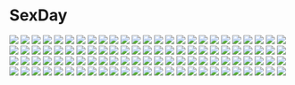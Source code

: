 # SexDay
![](https://konachan.com/image/07d8ced924f79c4d8bd735fe550d2d58/Konachan.com%20-%20103726%20ass%20bikini%20happoubi_jin%20iihara_nao%20nipples%20red_hair%20resort_boin%20swimsuit.jpg)
![](https://konachan.com/image/0aca03c8f1be0145e05c4c983f439abc/Konachan.com%20-%2018311%20bicycle%20chise%20saikano%20saishuu_heiki_kanojo%20shuji%20sketch%20takahashi_shin.jpg)
![](https://konachan.com/image/bced9cf7e326de9d73eeff1d34853ca7/Konachan.com%20-%20169020%20black_eyes%20blue_hair%20bow%20cape%20dress%20gloves%20headband%20kanasuke%20kneehighs%20long_hair%20pink_eyes%20pink_hair%20red_eyes%20red_hair%20short_hair%20skirt%20thighhighs.jpg)
![](https://konachan.com/image/4892fae9a89273d886281ca2ee378ad2/Konachan.com%20-%20207290%20ass%20ball%20bikini%20breasts%20candy%20cleavage%20foxgirl%20group%20gun%20hat%20lollipop%20lulu%20navel%20pool%20red_hair%20swim_ring%20swimsuit%20tail%20tattoo%20twintails%20water%20weapon.jpg)
![](https://konachan.com/jpeg/67bd206ee9574946005c7d06375e5308/Konachan.com%20-%2093261%20akabeisoft2%20alpha_%28alpha91%29%20black_hair%20blush%20breasts%20brown_eyes%20censored%20fingering%20game_cg%20nipples%20open_shirt%20sakuragi_hikaru.jpg)
![](https://konachan.com/image/251329a5e01500cd2787b3cd58f2713f/Konachan.com%20-%2029436%20group%20kamikita_komari%20kurugaya_yuiko%20little_busters%21%20natsume_rin%20nishizono_mio%20noumi_kudryavka%20saigusa_haruka.jpg)
![](https://konachan.com/image/a5a6fa257698376b15f4f02565e7f243/Konachan.com%20-%2038526%20animal_ears%20bell%20black%20brown_eyes%20brown_hair%20catgirl%20collar%20elbow_gloves%20gloves%20navel%20ribbons%20suzumiya_haruhi%20suzumiya_haruhi_no_yuutsu%20tail%20wink.jpg)
![](https://konachan.com/image/419ed050f967651c296077509e672dbb/Konachan.com%20-%2027312%20doll%20rozen_maiden%20shinku%20suigintou.jpg)
![](https://konachan.com/image/1d21bfe1c81b4f5ce76443dcbe5878c2/Konachan.com%20-%20190086%20ia%20kimdazzi%20vocaloid.jpg)
![](https://konachan.com/image/df17126187011cf6427d53b125dd620b/Konachan.com%20-%2054264%20gond%20hatsune_miku%20vocaloid.jpg)
![](https://konachan.com/jpeg/e971332190b74952ed68b386a11f0a8f/Konachan.com%20-%20245337%20aliasing%20ass%20breasts%20original%20ouchikaeru%20short_hair%20tail%20thighhighs.jpg)
![](https://konachan.com/image/3fbedee619fa3155edb3c08e39a7ac34/Konachan.com%20-%20109708%20animal_ears%20bed%20blush%20bra%20game_cg%20long_hair%20mimasaka_alice%20ore_no_kanojo_wa_hito_de_nashi%20panties%20tail%20takanae_kyourin%20underwear.jpg)
![](https://konachan.com/image/a671d5f015f5659537295e39a198c81f/Konachan.com%20-%20221793%20blue_eyes%20book%20boots%20brown_hair%20dress%20drink%20long_hair%20original%20teiraa.jpg)
![](https://konachan.com/jpeg/db164939d75efe8d2d986d41cb45864e/Konachan.com%20-%20275115%20blue_eyes%20blush%20breasts%20brown_hair%20close%20game_cg%20long_hair%20nipples%20no_bra%20tachibanaki_riho%20topless%20uchi_no_imouto%20wink%20yamakaze_ran.jpg)
![](https://konachan.com/image/f66ee03ce16d0050d3ee13a0bc0e3628/Konachan.com%20-%205001%20ass%20brown_eyes%20brown_hair%20jpeg_artifacts%20katase_shima%20loli%20nude%20thighhighs%20twintails%20uchuu_no_stellvia.jpg)
![](https://konachan.com/image/960777061d47c7f4d2e9cbea96240f72/Konachan.com%20-%20296325%202girls%20anthropomorphism%20aqua_eyes%20blue_hair%20blush%20flat_chest%20hibiki_%28kancolle%29%20kantai_collection%20loli%20pantyhose%20signed%20tsubasa_tsubasa%20white_hair%20yuri.jpg)
![](https://konachan.com/image/82d63bfb5c5e98f7ba89b639da166c7e/Konachan.com%20-%20144831%20blush%20breasts%20censored%20game_cg%20jpeg_artifacts%20kamishiro_saya%20long_hair%20min-naraken%20navel%20nipples%20oyako_rankan%20panties%20penis%20thighhighs%20underwear.jpg)
![](https://konachan.com/jpeg/db82209ab22379294b89f819599094ba/Konachan.com%20-%20246587%202girls%20anal%20barefoot%20bell%20blush%20bondage%20breasts%20chain%20collar%20demon%20gloves%20horns%20nipples%20nude%20ponytail%20pussy%20rope%20tail%20tattoo%20wanaca%20wings%20yuri.jpg)
![](https://konachan.com/image/a1da3908cead450dbfa9cb4e89ea0399/Konachan.com%20-%20165871%20aqua_eyes%20brown_hair%20gloves%20mask%20original%20school_uniform%20senni%20tears.jpg)
![](https://konachan.com/jpeg/464ee7035f68c870a6237e48b16ba393/Konachan.com%20-%20151045%20game_cg%20giga%20kiss_bell%20miyamae_eri%20school_uniform%20takei_ooki.jpg)
![](https://konachan.com/image/9e49ef2c56342a246e276cc776c1eb7e/Konachan.com%20-%20296266%20anus%20breasts%20hyperdimension_neptunia%20nipples%20noire%20pubic_hair%20pussy%20sayika%20thighhighs%20twintails%20uncensored%20wet.jpg)
![](https://konachan.com/jpeg/f6c5ede3c6a5ef8d5aafc0a889a75729/Konachan.com%20-%20261097%20animal%20animal_ears%20azur_lane%20bandage%20bell%20cat%20foxgirl%20headband%20hoodie%20long_hair%20mofuaki%20navel%20no_bra%20nopan%20purple_eyes%20tail%20thighhighs%20underboob.jpg)
![](https://konachan.com/image/28c099d55079f00facf86392da280d32/Konachan.com%20-%20243453%20bounsweet%20exeggutor%20fomantis%20gloom%20kebe6p%20lurantis%20mao%20mao_%28pokemon%29%20noctowl%20oddish%20pikipek%20pokemon%20sketch%20steenee%20treecko%20vileplume.jpg)
![](https://konachan.com/image/25049c89e6dc40cc2082b08c017e85bd/Konachan.com%20-%20121260%20black_hair%20blush%20bow%20brown_hair%20gratin%20hat%20long_hair%20nishina_minori%20panties%20red_eyes%20short_hair%20spread_legs%20tagme%20thighhighs%20underwear.jpg)
![](https://konachan.com/image/528020ca48cf7586a21728c6e9288f50/Konachan.com%20-%20187633%20apring%20aqua_eyes%20aqua_hair%20hatsune_miku%20headphones%20long_hair%20navel%20shorts%20tie%20twintails%20vocaloid%20yellow_%28vocaloid%29.jpg)
![](https://konachan.com/image/7d37eb089da2c05305df2bfc138d1ceb/Konachan.com%20-%2041961%20takamichi.jpg)
![](https://konachan.com/image/9e0fc806ac5ce51b9a273029e4c2e185/Konachan.com%20-%2095664%20blonde_hair%20blue_eyes%20kagamine_len%20kagamine_rin%20len_append%20male%20rin_append%20short_hair%20vocaloid.jpg)
![](https://konachan.com/jpeg/8cea30fb7b68a36c2f9f8e984ec1aba3/Konachan.com%20-%20178845%20clouds%20jiji_%28character%29%20kiki%20majo_no_takkyuubin%20marirero_a%20night.jpg)
![](https://konachan.com/image/386762659748ca9e118d432b0a4c2486/Konachan.com%20-%2087069%20blonde_hair%20red_eyes%20rumia%20touhou.jpg)
![](https://konachan.com/image/30b2d0dd66aca1b61f87a6d618fa903b/Konachan.com%20-%207986%20emil_chronicle_online%20tagme%20tagme_%28character%29%20teddy_bear%20wings.jpg)
![](https://konachan.com/image/36bdae42ff5eb5db25315dcb33e33784/Konachan.com%20-%20202247%20aqua_eyes%20boots%20butterfly%20flowers%20forest%20grass%20kenja_no_deshi_wo_nanoru_kenja%20kinom%20long_hair%20sakimori_kagami%20signed%20thighhighs%20tree%20water%20white_hair.jpg)
![](https://konachan.com/image/6a387de2164035a242e035b2a8a25326/Konachan.com%20-%20269760%20anthropomorphism%20bikini%20blush%20cameltoe%20green_eyes%20green_hair%20hat%20juurouta%20long_hair%20panties%20signed%20skirt%20skirt_lift%20spread_legs%20swimsuit%20underwear.jpg)
![](https://konachan.com/jpeg/e0cbeab6364b95bcc6f00c916242b14c/Konachan.com%20-%20116292%20ermalit_de_blanchefort%20game_cg%20love_2_quad%20marmalade%20naruse_hirofumi.jpg)
![](https://konachan.com/jpeg/fb613bc333ebc1f41388c11cd570701a/Konachan.com%20-%20100141%20blonde_hair%20blue_eyes%20cameltoe%20game_cg%20grisaia_no_kajitsu%20matsushima_michiru%20swimsuit%20watanabe_akio%20water.jpg)
![](https://konachan.com/jpeg/50fdc455cfa3f163f2f4478372a2ee8b/Konachan.com%20-%20163928%20carnelian%20japanese_clothes%20kimono%20nipples%20no_bra%20nopan%20open_shirt%20thighhighs.jpg)
![](https://konachan.com/image/33c3e951a583eeb6b307ba34726b4e2d/Konachan.com%20-%20156567%20animal%20blue_eyes%20chouwaru_rose%20fish%20hatsune_miku%20long_hair%20mermaid%20underwater%20vocaloid%20water%20white_hair.jpg)
![](https://konachan.com/jpeg/33b7261fa5afaf19127e2ac8ab29c6cc/Konachan.com%20-%20261414%202girls%20aqua_eyes%20blush%20cropped%20food%20green_hair%20inuyama_aoi%20kagamihara_nadeshiko%20long_hair%20pink_hair%20ponytail%20swordsouls%20yuru_camp.jpg)
![](https://konachan.com/jpeg/bf5ddfd56549253a17bb099ed841c865/Konachan.com%20-%20139979%20bed%20bondage%20breasts%20eiyuu_senki%20game_cg%20long_hair%20masturbation%20nipples%20oyari_ashito%20purple_hair%20pussy_juice%20thighhighs%20topless%20vibrator.jpg)
![](https://konachan.com/image/ebcdcf9f21b2dbb352e111529e49dcff/Konachan.com%20-%2097103%20blue_eyes%20clannad%20fujibayashi_ryou%20panties%20purple_hair%20ribbons%20school_uniform%20short_hair%20striped_panties%20taka_tony%20thighhighs%20underwear%20white.jpg)
![](https://konachan.com/image/a54ce358e892739684a2680ef8092b68/Konachan.com%20-%20155748%20brown_hair%20dress%20mikoma_sanagi%20necklace%20original%20purple_hair%20red_eyes%20wink%20yellow_eyes.jpg)
![](https://konachan.com/jpeg/9c57df7b43a5b1b006d8b097fdf750fa/Konachan.com%20-%2072756%20arakawa_under_the_bridge%20nino_%28arakawa_under_the_bridge%29%20transparent%20vector.jpg)
![](https://konachan.com/image/83dd29ff0436a63454bc443dbdcf4cfc/Konachan.com%20-%2030486%20pointed_ears%20primula%20shuffle.jpg)
![](https://konachan.com/jpeg/9501f5134106a7c3dd80a7e536aa3fef/Konachan.com%20-%20285982%20blue_eyes%20blush%20bra%20breasts%20cleavage%20foxgirl%20gradient%20group%20long_hair%20navel%20panties%20pink_eyes%20pink_hair%20tail%20twintails%20underwear%20white_hair.jpg)
![](https://konachan.com/jpeg/a8b5ccdcecb85af04236407dd3993264/Konachan.com%20-%20239570%20black_hair%20gloves%20green_hair%20katana%20long_hair%20male%20nomura_fudou%20short_hair%20skirt%20sword%20tamaba_satori%20thighhighs%20weapon%20white%20yellow_eyes.jpg)
![](https://konachan.com/image/c6ffa2b6bfc1881b2a17aca9c538ca56/Konachan.com%20-%2040941%20mai-hime%20yuuki_nao.jpg)
![](https://konachan.com/image/0e19fefc80081bb54d048143e2370d24/Konachan.com%20-%20266707%202girls%20akagi_%28kancolle%29%20anthropomorphism%20brown_hair%20close%20clouds%20japanese_clothes%20kaga_%28kancolle%29%20kantai_collection%20long_hair%20sky%20yellow_eyes.jpg)
![](https://konachan.com/image/945293ffa7c293e0f8ab7d9c94213617/Konachan.com%20-%2044893%20aoba_tsugumi%20kannagi_crazy_shrine_maidens%20nagi%20waitress%20zange.jpg)
![](https://konachan.com/image/716a4bf62443698cd417a753cd4391fb/Konachan.com%20-%20206631%20bunnygirl%20crossover%20infinite_stratos%20laura_bodewig%20strike_witches%20sunimu%20tagme.jpg)
![](https://konachan.com/image/4a77d447f2327cf0325a2d8ea960cae0/Konachan.com%20-%20129935%20flowers%20green_eyes%20green_hair%20kagiyama_hina%20petals%20touhou%20wedding_attire%20white%20yayoi_and_nagi.jpg)
![](https://konachan.com/jpeg/c3998a6efd2ab1aecf68bd42cb1b0356/Konachan.com%20-%20272583%20bikini_top%20braids%20breasts%20cowgirl%20erect_nipples%20garter_belt%20green_eyes%20gun%20hat%20long_hair%20nanamo_kizaki%20navel%20orange_hair%20scarf%20voiceroid%20weapon%20wink.jpg)
![](https://konachan.com/jpeg/a788759e1fd49aa9f734e234d1eed0a8/Konachan.com%20-%2081857%20brook%20drink%20food%20franky%20group%20monkey_d_luffy%20nami%20nico_robin%20one_piece%20roronoa_zoro%20sanji%20signed%20tony_tony_chopper%20usopp.jpg)
![](https://konachan.com/jpeg/707aaa07cdc2413ece641d670dfe205a/Konachan.com%20-%20305018%20barefoot%20blue_eyes%20blush%20breasts%20brown_hair%20cleavage%20hoodie%20long_hair%20original%20pajamas%20shorts%20tsukana_%28saba_mizore%29.jpg)
![](https://konachan.com/jpeg/2a51c1893a638d814c13f6828120660a/Konachan.com%20-%20196209%20akabeisoft3%20akizora_momiji%20beach%20clouds%20dekinai_watashi_ga_kurikaesu%20furukawa_ren%20game_cg%20loli%20long_hair%20red_eyes%20sky%20sunset%20water%20white_hair.jpg)
![](https://konachan.com/image/d10b04941ccda8eb4265b76cbf76e2f8/Konachan.com%20-%20154970%20animal_ears%20apple%20aqua_eyes%20aqua_hair%20blush%20book%20bubbles%20dress%20food%20fruit%20gloves%20hatsune_miku%20pecotank%20twintails%20vocaloid.jpg)
![](https://konachan.com/jpeg/d296bad94395239ff4b248770baada9d/Konachan.com%20-%20216938%20anthropomorphism%20black_hair%20blush%20choker%20cosplay%20elbow_gloves%20glasses%20gloves%20hat%20kantai_collection%20long_hair%20red_eyes%20skirt%20tie%20uniform.jpg)
![](https://konachan.com/jpeg/c88d01bb64feba602cfe32c26ed2c3fb/Konachan.com%20-%20288000%202girls%20bed%20bicolored_eyes%20blue_hair%20brown_hair%20loli%20long_hair%20ofuda%20original%20scar%20school_uniform%20short_hair%20shorts%20skirt%20socks%20twintails.jpg)
![](https://konachan.com/image/d60ffa4b6960d6dca4c1c3ad2cfde50b/Konachan.com%20-%20194396%20black_hair%20clouds%20erhu%20flowers%20grass%20japanese_clothes%20landscape%20long_hair%20original%20scenic%20sky%20socks.jpg)
![](https://konachan.com/image/6d81d4a251c39ef1385c584a3d14f3aa/Konachan.com%20-%207105%20gagraphic%20gun%20logo%20weapon.jpg)
![](https://konachan.com/jpeg/2fc86ffdbfe8f4d98ea047ab89f73fa0/Konachan.com%20-%2018614%20kimura_kaere%20sayonara_zetsubou_sensei.jpg)
![](https://konachan.com/image/c45715cff19a770d1530b825f9877b3f/Konachan.com%20-%2021500%20bleach%20kuchiki_rukia.jpg)
![](https://konachan.com/image/5e6b174b721aa22b3468aa1ab232b029/Konachan.com%20-%20170091%20blonde_hair%20bow%20dress%20fang%20flandre_scarlet%20hat%20naruleiin%20ponytail%20red_eyes%20short_hair%20socks%20spear%20touhou%20vampire%20weapon%20wings.jpg)
![](https://konachan.com/jpeg/7acf5af91d0a5cbb769d654d3de3c0d1/Konachan.com%20-%20249126%20ball%20blush%20braids%20breasts%20clouds%20fang%20flowers%20gray_hair%20group%20hat%20loli%20long_hair%20navel%20original%20red_eyes%20skirt%20sky%20swim_ring%20tail%20water%20wings%20wink.jpg)
![](https://konachan.com/image/cea95bbba7af62d33ed6497c653a5a8f/Konachan.com%20-%2012670%202girls%20animal_ears%20bell%20brown_hair%20catgirl%20headband%20long_hair%20minakami_kaho%20nurse%20panties%20short_hair%20skirt%20skirt_lift%20tail%20thighhighs%20underwear%20wink.jpg)
![](https://konachan.com/jpeg/b99fc9f55d62167296b054f3d290a666/Konachan.com%20-%20221350%20blonde_hair%20censored%20fellatio%20fumio%20game_cg%20grisaia_no_rakuen%20headband%20irisu_makina%20kazami_yuuji%20kiss%20komine_sachi%20male%20nude%20penis%20pink_hair.jpg)
![](https://konachan.com/image/13367a868a0c8bb456e6c6a515ee8732/Konachan.com%20-%2073745%20armor%20blonde_hair%20breasts%20cape%20panties%20sword%20underwear%20weapon.jpg)
![](https://konachan.com/jpeg/8cf0eaff0b16c615c06ec7018b1d8ed2/Konachan.com%20-%20106538%202girls%20blush%20breasts%20brown_eyes%20brown_hair%20derivara%21%20game_cg%20japanese_clothes%20miko%20nipples%20no_bra%20yufu_asuka%20yufu_sumika.jpg)
![](https://konachan.com/jpeg/d9ce2519fe43d6f653f38a05f4aa879c/Konachan.com%20-%20211603%20all_male%20male%20original%20polychromatic%20rei_%28sanbonzakura%29%20third-party_edit.jpg)
![](https://konachan.com/jpeg/fd8ddb98385fc30bc94ab93b73c55c72/Konachan.com%20-%20264224%20bed%20black_hair%20bra%20breasts%20brown_eyes%20censored%20game_cg%20hibiki_works%20long_hair%20navel%20nipples%20panties%20pussy%20spread_legs%20spread_pussy%20underwear%20wet.jpg)
![](https://konachan.com/jpeg/b57e1153b035e0b377bdeb1f565d9cdc/Konachan.com%20-%20102040%20animal_ears%20hidan_no_aria%20kanzaki_h_aria%20kobuichi%20pink_hair%20red_eyes%20school_swimsuit%20swimsuit%20tail%20twintails.jpg)
![](https://konachan.com/image/2abb240104b91e6dcb03c86799535e75/Konachan.com%20-%20152923%20black_hair%20breasts%20hat%20houkago_no_pleiades%20nipples%20panties%20penis%20pussy%20sex%20striped_panties%20tomusooya%20uncensored%20underwear.jpg)
![](https://konachan.com/jpeg/75e61759930f0e0e2933e440bf670f6d/Konachan.com%20-%20176152%202girls%20ass%20ayano_keiko%20black_hair%20green_eyes%20haribote_%28tarao%29%20kirigaya_suguha%20pool%20school_swimsuit%20short_hair%20swimsuit%20twintails%20water%20wet.jpg)
![](https://konachan.com/jpeg/7b19843b2bb6ff3b65782bececa2dcb5/Konachan.com%20-%20203135%20ass%20black_hair%20breasts%20censored%20game_cg%20nipples%20no_bra%20nopan%20open_shirt%20pussy%20pussy_juice%20school_uniform%20shiwasu_horio%20thighhighs%20yukawa_momoka.jpg)
![](https://konachan.com/jpeg/073f6322a2276682c0cfabaf4eb6778b/Konachan.com%20-%20157522%20hatsune_miku%20long_hair%20matryoshka_%28borscht%29%20tears%20vocaloid.jpg)
![](https://konachan.com/jpeg/5d105f2ce23b93515ccc28be13b11b0e/Konachan.com%20-%20291305%20ane_yome_concerto%20ass%20ayase_hazuki%20bloomers%20blue_eyes%20blush%20bra%20breasts%20candysoft%20close%20game_cg%20gray_hair%20gym_uniform%20long_hair%20nipples%20underwear.jpg)
![](https://konachan.com/image/bca00adae78a22a23022d6585f6032d3/Konachan.com%20-%2041277%20hatsune_miku%20tie%20twintails%20vocaloid.jpg)
![](https://konachan.com/image/b2ef8d6da3ce7a91fa2d89253dd2f784/Konachan.com%20-%20165039%20blue_eyes%20bodysuit%20h-new%20long_hair%20maria_cadenzavuna_eve%20pink_hair%20senki_zesshou_symphogear%20skintight%20weapon.jpg)
![](https://konachan.com/jpeg/9bd42ecdb9685f664e8548957353c82d/Konachan.com%20-%20140285%201_2_summer%20alcot%20game_cg%20kaminogi_ushio%20kuonji_sora%20kusanagi_kazuha%20oshisaka_tsugumi%20sesena_yau%20utashiro_kanami.jpg)
![](https://konachan.com/image/7733e2f05fc5de68ba0973172c1df3e4/Konachan.com%20-%2016471%20chibi%20hiiragi_kagami%20hiiragi_tsukasa%20izumi_konata%20lucky_star%20takara_miyuki%20yoshimizu_kagami.jpg)
![](https://konachan.com/image/39fd24975ca8019ab40d06ba9759fce0/Konachan.com%20-%2038703%20chiaki%20fumika%20kuroboshi_kouhaku%20shigofumi.jpg)
![](https://konachan.com/image/a54b2de894bbbd2f3f531c04d7f1d7ab/Konachan.com%20-%2090981%20bandage%20bed%20eyepatch%20hatsune_miku%20long_hair%20twintails%20vocaloid%20weda_%28artist%29.jpg)
![](https://konachan.com/image/6eba212c75ca05852a21021ed6635e10/Konachan.com%20-%20225090%20black_hair%20brown_eyes%20flowers%20grass%20makadamixa%20navel%20original%20school_uniform%20skirt%20thighhighs.jpg)
![](https://konachan.com/image/b48384e05365f12f9c5dae34f62f8593/Konachan.com%20-%2019153%20katsura_kotonoha%20saionji_sekai%20school_days.jpg)
![](https://konachan.com/jpeg/9caedf1a2aa9ff05119aaac846a3739e/Konachan.com%20-%20275310%20bandage%20barefoot%20black_hair%20braids%20lasterk%20long_hair%20navel%20nude%20pussy%20tales_of_berseria%20uncensored%20velvet_crowe%20water.jpg)
![](https://konachan.com/jpeg/a20226a88c73bd02aea25f420ae73839/Konachan.com%20-%20224564%20akehoshi_subaru%20all_male%20animal%20dog%20ensemble_stars%21%20male%20tagme_%28artist%29.jpg)
![](https://konachan.com/image/791c3970ced167dc80f9d94a62426554/Konachan.com%20-%20126100%20filia_ul_copt%20gourry_gabriev%20lina_inverse%20luke_%28slayers%29%20luna_inverse%20lyxu%20milina_%28slayers%29%20naga_the_serpent%20philionel_seyruun%20slayers%20zangulus.jpg)
![](https://konachan.com/jpeg/a50f97f8fb4a940674a0c946f1c6c853/Konachan.com%20-%20195853%20black_hair%20blue_hair%20blush%20bow%20choker%20fang%20flowers%20glasses%20green_hair%20group%20headband%20long_hair%20ponytail%20red_eyes%20ribbons%20skirt%20twins%20twintails%20wink.jpg)
![](https://konachan.com/jpeg/9d29693691b402f4ec8bfcaba1725f9f/Konachan.com%20-%20180332%20attsun_%28atsushi_jb%29%20brown_eyes%20brown_hair%20nisekoi%20onodera_kosaki%20school_uniform%20tie%20white.jpg)
![](https://konachan.com/image/2b7977dba8fdf9dcf7b2633a7d9dc12c/Konachan.com%20-%2028972%20school_uniform%20urushihara_satoshi.jpg)
![](https://konachan.com/jpeg/5e4148382912eee37fb049dd51e37ae9/Konachan.com%20-%20176924%20amagai_yukino%20black_hair%20blue_eyes%20candysoft%20game_cg%20inase_kohane%20male%20navel%20ponytail%20red_hair%20school_uniform%20skirt%20tie%20tsuyokiss_next.jpg)
![](https://konachan.com/jpeg/fca4f5ab9abb5dd97f315efbab5e8cb3/Konachan.com%20-%20271361%20ass%20breasts%20brown_eyes%20brown_hair%20cameltoe%20game_cg%20interheart%20kashiwagi_yuka%20long_hair%20nipples%20panties%20tagme_%28artist%29%20underwear.jpg)
![](https://konachan.com/image/a223e3f8e10e66c910a4de9f55fd1837/Konachan.com%20-%20146562%20blush%20breasts%20cleavage%20green_eyes%20green_hair%20kochiya_sanae%20long_hair%20navel%20panties%20touhou%20underwear.jpg)
![](https://konachan.com/image/7305f87327ec648d33848fcfcb0b17a5/Konachan.com%20-%2076185%20blue_hair%20brown_eyes%20idolmaster%20kisaragi_chihaya%20long_hair.jpg)
![](https://konachan.com/image/bf4fffdacc02bb9d179a3bdc64368c3c/Konachan.com%20-%2095006%20catboy%20catgirl%20kagamine_len%20kagamine_rin%20male%20vocaloid.jpg)
![](https://konachan.com/jpeg/141918ce64e783dc69edd31e21200508/Konachan.com%20-%20281774%20all_male%20elbow_gloves%20gloves%20gray_hair%20green_eyes%20kuro_mame%20male%20original%20pixiv_fantasia%20short_hair%20sword%20weapon.jpg)
![](https://konachan.com/image/29d29141fc5ed433e388ee6d0ad802c3/Konachan.com%20-%20101174%20book%20breasts%20brown_hair%20cleavage%20drink%20fan%20headphones%20industrial%20original%20red_eyes%20robot%20sukabu.jpg)
![](https://konachan.com/image/1bc303548ff55168b9c73762c7527dff/Konachan.com%20-%2026237%20eureka%20eureka_seven%20headphones%20pink.jpeg)
![](https://konachan.com/image/666fb83aba56793d57a5e1b4c04ad9eb/Konachan.com%20-%2076504%20angel_beats%21%20kneehighs%20long_hair%20moon%20moonknives%20night%20skirt%20sky%20tachibana_kanade%20white_hair%20wings%20yellow_eyes.jpg)
![](https://konachan.com/jpeg/958ed09a6f51e556729582ca9b7d6825/Konachan.com%20-%20298725%20blush%20boots%20breasts%20brown_hair%20cleavage%20demon%20erect_nipples%20fang%20horns%20long_hair%20machikado_mazoku%20ribbons%20tail%20trg-_%28sain%29%20white%20yoshida_yuuko.jpg)
![](https://konachan.com/image/84b9240c96a49ec42bc728ec0d2369b4/Konachan.com%20-%20183415%20blue_eyes%20breasts%20dress%20lactation%20long_hair%20nipples%20pink_hair%20pregnant%20see_through%20smoke_%28flyx21%29%20thighhighs%20urine.jpg)
![](https://konachan.com/image/6268c6ab33602190d80c2405078fb928/Konachan.com%20-%20184768%20anus%20ass%20black_hair%20blonde_hair%20blue_eyes%20blush%20breasts%20censored%20condom%20cum%20fingering%20gokou_ruri%20harem%20long_hair%20nude%20pussy_juice%20sex%20shinya.jpg)
